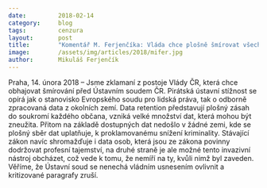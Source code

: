```yaml
---
date:         2018-02-14
category:     blog
tags:         cenzura
layout:       post
title:        "Komentář M. Ferjenčíka: Vláda chce plošně šmírovat všechny občany"
image:        /assets/img/articles/2018/mifer.jpg
author:       Mikuláš Ferjenčík
---
```

 
Praha, 14. února 2018 – Jsme zklamaní z postoje Vlády ČR, která chce obhajovat šmírování před Ústavním soudem ČR. Pirátská ústavní stížnost se opírá jak o stanovisko Evropského soudu pro lidská práva, tak o odborně zpracovaná data z okolních zemí. Data retention představují plošný zásah do soukromí každého občana, vzniká velké množství dat, která mohou být zneužita. Přitom na základě dostupných dat nedošlo v žádné zemi, kde se plošný sběr dat uplatňuje, k proklamovanému snížení kriminality. Stávající zákon navíc shromažďuje i data osob, která jsou ze zákona povinny dodržovat profesní tajemství, na druhé straně je ale možné tento invazivní nástroj obcházet, což vede k tomu, že nemíří na ty, kvůli nimž byl zaveden. Věříme, že Ústavní soud se nenechá vládním usnesením ovlivnit a kritizované paragrafy zruší.

